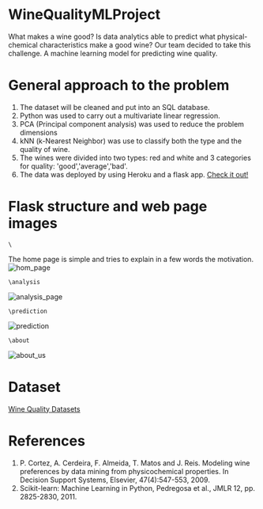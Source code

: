 # WineQualityMLProject
What makes a wine good? Is data analytics able to predict what physical-chemical characteristics make a good wine? Our team decided to take this challenge.
A machine learning model for predicting wine quality.

# General approach to the problem
1. The dataset will be cleaned and put into an SQL database.
2. Python was used to carry out a multivariate linear regression.
3. PCA (Principal component analysis) was used to reduce the problem dimensions
4. kNN (k-Nearest Neighbor) was use to classify both the type and the quality of wine.
5. The wines were divided into two types: red and white and 3 categories for quality: 'good','average','bad'.
6. The data was deployed by using Heroku and a flask app. [Check it out!](https://winequalityml.herokuapp.com/)

# Flask structure and web page images
```
\
```
The home page is simple and tries to explain in a few words the motivation.
![hom_page](.images/ReadMe/home_page.png)
```
\analysis
```
![analysis_page](.images/ReadMe/analysis.png)
```
\prediction
```
![prediction](.images/ReadMe/prediction.gif)
```
\about
```
![about_us](.images/ReadMe/about_us.png)

# Dataset
[Wine Quality Datasets](http://www3.dsi.uminho.pt/pcortez/wine/)

# References
1. P. Cortez, A. Cerdeira, F. Almeida, T. Matos and J. Reis. Modeling wine preferences by data mining from physicochemical properties. In Decision Support Systems, Elsevier, 47(4):547-553, 2009.
2. Scikit-learn: Machine Learning in Python, Pedregosa et al., JMLR 12, pp. 2825-2830, 2011.
